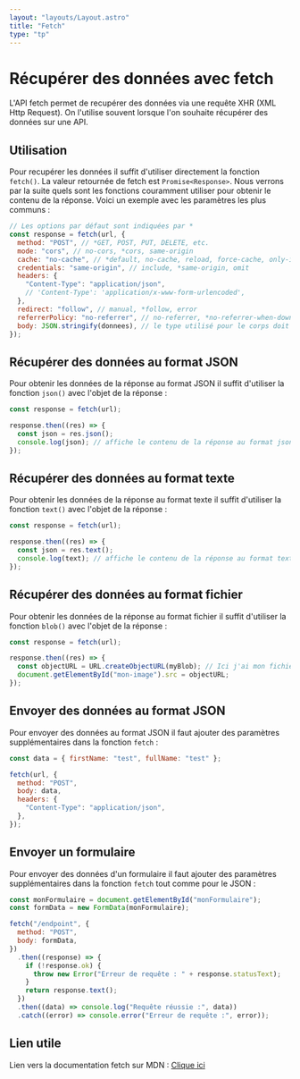 ```yaml
---
layout: "layouts/Layout.astro"
title: "Fetch"
type: "tp"
---
```


# Récupérer des données avec fetch

L'API fetch permet de recupérer des données via une requête XHR (XML Http Request). On l'utilise souvent lorsque l'on souhaite récupérer des données sur une API.

## Utilisation

Pour recupérer les données il suffit d'utiliser directement la fonction `fetch()`. La valeur retournée de fetch est `Promise<Response>`. Nous verrons par la suite quels sont les fonctions couramment utiliser pour obtenir le contenu de la réponse. Voici un exemple avec les paramètres les plus communs :

```js
// Les options par défaut sont indiquées par *
const response = fetch(url, {
  method: "POST", // *GET, POST, PUT, DELETE, etc.
  mode: "cors", // no-cors, *cors, same-origin
  cache: "no-cache", // *default, no-cache, reload, force-cache, only-if-cached
  credentials: "same-origin", // include, *same-origin, omit
  headers: {
    "Content-Type": "application/json",
    // 'Content-Type': 'application/x-www-form-urlencoded',
  },
  redirect: "follow", // manual, *follow, error
  referrerPolicy: "no-referrer", // no-referrer, *no-referrer-when-downgrade, origin, origin-when-cross-origin, same-origin, strict-origin, strict-origin-when-cross-origin, unsafe-url
  body: JSON.stringify(donnees), // le type utilisé pour le corps doit correspondre à l'en-tête "Content-Type"
});
```

## Récupérer des données au format JSON

Pour obtenir les données de la réponse au format JSON il suffit d'utiliser la fonction `json()` avec l'objet de la réponse :

```js
const response = fetch(url);

response.then((res) => {
  const json = res.json();
  console.log(json); // affiche le contenu de la réponse au format json (donc un type Object)
});
```

## Récupérer des données au format texte

Pour obtenir les données de la réponse au format texte il suffit d'utiliser la fonction `text()` avec l'objet de la réponse :

```js
const response = fetch(url);

response.then((res) => {
  const json = res.text();
  console.log(text); // affiche le contenu de la réponse au format text (donc un type string)
});
```

## Récupérer des données au format fichier

Pour obtenir les données de la réponse au format fichier il suffit d'utiliser la fonction `blob()` avec l'objet de la réponse :

```js
const response = fetch(url);

response.then((res) => {
  const objectURL = URL.createObjectURL(myBlob); // Ici j'ai mon fichier sous forme d'url par exemple que je peux place dans une image pour l'afficher
  document.getElementById("mon-image").src = objectURL;
});
```

## Envoyer des données au format JSON

Pour envoyer des données au format JSON il faut ajouter des paramètres supplémentaires dans la fonction `fetch` :

```js
const data = { firstName: "test", fullName: "test" };

fetch(url, {
  method: "POST",
  body: data,
  headers: {
    "Content-Type": "application/json",
  },
});
```

## Envoyer un formulaire

Pour envoyer des données d'un formulaire il faut ajouter des paramètres supplémentaires dans la fonction `fetch` tout comme pour le JSON :

```js
const monFormulaire = document.getElementById("monFormulaire");
const formData = new FormData(monFormulaire);

fetch("/endpoint", {
  method: "POST",
  body: formData,
})
  .then((response) => {
    if (!response.ok) {
      throw new Error("Erreur de requête : " + response.statusText);
    }
    return response.text();
  })
  .then((data) => console.log("Requête réussie :", data))
  .catch((error) => console.error("Erreur de requête :", error));
```

## Lien utile

Lien vers la documentation fetch sur MDN : [Clique ici](https://developer.mozilla.org/fr/docs/Web/API/Fetch_API)
